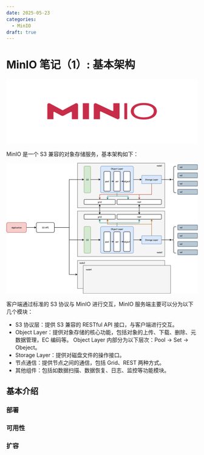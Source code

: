 ```yaml
---
date: 2025-05-23
categories:
  - MinIO
draft: true
---
```


# MinIO 笔记（1）: 基本架构

![](../assert/minio.png)

<!-- more -->

MinIO 是一个 S3 兼容的对象存储服务，基本架构如下：

![](../assert/minio-arch.svg)

客户端通过标准的 S3 协议与 MinIO 进行交互，MinIO 服务端主要可以分为以下几个模块：

- S3 协议层：提供 S3 兼容的 RESTful API 接口，与客户端进行交互。
- Object Layer：提供对象存储的核心功能，包括对象的上传、下载、删除、元数据管理，EC 编码等。 Object Layer 内部分为以下层次：Pool -> Set -> Obeject。
- Storage Layer：提供对磁盘文件的操作接口。
- 节点通信：提供节点之间的通信，包括 Grid、REST 两种方式。
- 其他组件：包括如数据扫描、数据恢复、日志、监控等功能模块。

## 基本介绍

### 部署

### 可用性

### 扩容



